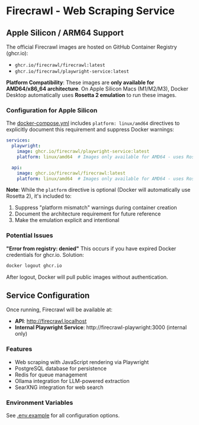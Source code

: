 # Firecrawl - Web Scraping Service

## Apple Silicon / ARM64 Support

The official Firecrawl images are hosted on GitHub Container Registry (ghcr.io):
- `ghcr.io/firecrawl/firecrawl:latest`
- `ghcr.io/firecrawl/playwright-service:latest`

**Platform Compatibility**: These images are **only available for AMD64/x86_64 architecture**. On Apple Silicon Macs (M1/M2/M3), Docker Desktop automatically uses **Rosetta 2 emulation** to run these images.

### Configuration for Apple Silicon

The [docker-compose.yml](./docker-compose.yml) includes `platform: linux/amd64` directives to explicitly document this requirement and suppress Docker warnings:

```yaml
services:
  playwright:
    image: ghcr.io/firecrawl/playwright-service:latest
    platform: linux/amd64  # Images only available for AMD64 - uses Rosetta 2 on Apple Silicon

  api:
    image: ghcr.io/firecrawl/firecrawl:latest
    platform: linux/amd64  # Images only available for AMD64 - uses Rosetta 2 on Apple Silicon
```

**Note**: While the `platform` directive is optional (Docker will automatically use Rosetta 2), it's included to:
1. Suppress "platform mismatch" warnings during container creation
2. Document the architecture requirement for future reference
3. Make the emulation explicit and intentional

### Potential Issues

**"Error from registry: denied"**
This occurs if you have expired Docker credentials for ghcr.io. Solution:
```bash
docker logout ghcr.io
```

After logout, Docker will pull public images without authentication.

## Service Configuration

Once running, Firecrawl will be available at:
- **API**: http://firecrawl.localhost
- **Internal Playwright Service**: http://firecrawl-playwright:3000 (internal only)

### Features
- Web scraping with JavaScript rendering via Playwright
- PostgreSQL database for persistence
- Redis for queue management
- Ollama integration for LLM-powered extraction
- SearXNG integration for web search

### Environment Variables
See [.env.example](./.env.example) for all configuration options.
